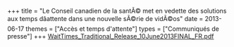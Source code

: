 +++
title = "Le Conseil canadien de la santÃ© met en vedette des solutions aux temps dâattente dans une nouvelle sÃ©rie de vidÃ©os"
date = 2013-06-17
themes = ["Accès et temps d'attente"]
types = ["Communiqués de presse"]
+++
[WaitTimes_Traditional_Release_10June2013FINAL_FR.pdf](/files/WaitTimes_Traditional_Release_10June2013FINAL_FR.pdf)
